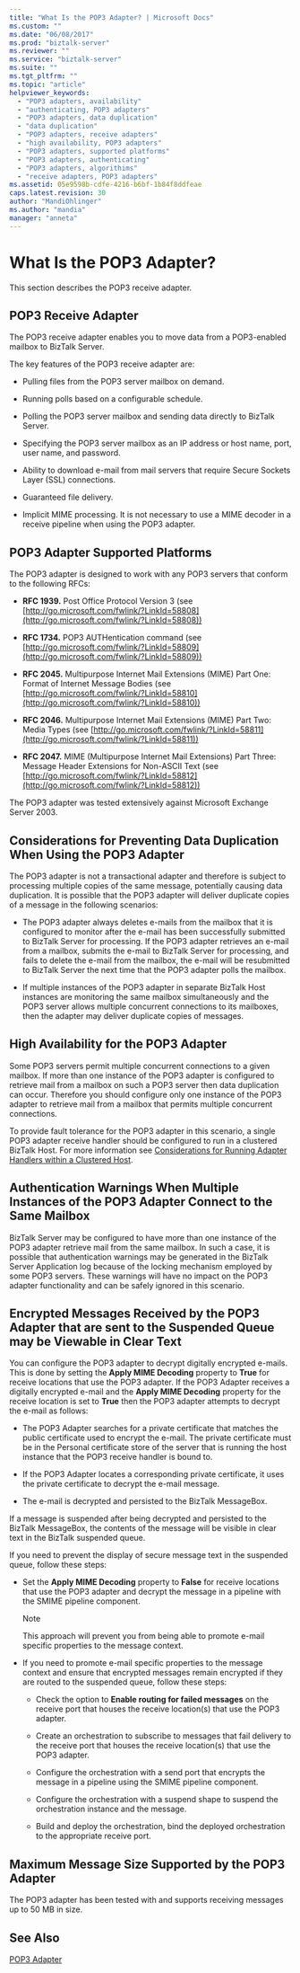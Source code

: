```yaml
---
title: "What Is the POP3 Adapter? | Microsoft Docs"
ms.custom: ""
ms.date: "06/08/2017"
ms.prod: "biztalk-server"
ms.reviewer: ""
ms.service: "biztalk-server"
ms.suite: ""
ms.tgt_pltfrm: ""
ms.topic: "article"
helpviewer_keywords: 
  - "POP3 adapters, availability"
  - "authenticating, POP3 adapters"
  - "POP3 adapters, data duplication"
  - "data duplication"
  - "POP3 adapters, receive adapters"
  - "high availability, POP3 adapters"
  - "POP3 adapters, supported platforms"
  - "POP3 adapters, authenticating"
  - "POP3 adapters, algorithims"
  - "receive adapters, POP3 adapters"
ms.assetid: 05e9598b-cdfe-4216-b6bf-1b84f8ddfeae
caps.latest.revision: 30
author: "MandiOhlinger"
ms.author: "mandia"
manager: "anneta"
---
```

# What Is the POP3 Adapter?
This section describes the POP3 receive adapter.  
  
## POP3 Receive Adapter  
 The POP3 receive adapter enables you to move data from a POP3-enabled mailbox to BizTalk Server.  
  
 The key features of the POP3 receive adapter are:  
  
-   Pulling files from the POP3 server mailbox on demand.  
  
-   Running polls based on a configurable schedule.  
  
-   Polling the POP3 server mailbox and sending data directly to BizTalk Server.  
  
-   Specifying the POP3 server mailbox as an IP address or host name, port, user name, and password.  
  
-   Ability to download e-mail from mail servers that require Secure Sockets Layer (SSL) connections.  
  
-   Guaranteed file delivery.  
  
-   Implicit MIME processing. It is not necessary to use a MIME decoder in a receive pipeline when using the POP3 adapter.  
  
## POP3 Adapter Supported Platforms  
 The POP3 adapter is designed to work with any POP3 servers that conform to the following RFCs:  
  
-   **RFC 1939.** Post Office Protocol Version 3 (see [http://go.microsoft.com/fwlink/?LinkId=58808](http://go.microsoft.com/fwlink/?LinkId=58808))  
  
-   **RFC 1734.** POP3 AUTHentication command (see [http://go.microsoft.com/fwlink/?LinkId=58809](http://go.microsoft.com/fwlink/?LinkId=58809))  
  
-   **RFC 2045.** Multipurpose Internet Mail Extensions (MIME) Part One: Format of Internet Message Bodies (see [http://go.microsoft.com/fwlink/?LinkId=58810](http://go.microsoft.com/fwlink/?LinkId=58810))  
  
-   **RFC 2046.** Multipurpose Internet Mail Extensions (MIME) Part Two: Media Types (see [http://go.microsoft.com/fwlink/?LinkId=58811](http://go.microsoft.com/fwlink/?LinkId=58811))  
  
-   **RFC 2047.** MIME (Multipurpose Internet Mail Extensions) Part Three: Message Header Extensions for Non-ASCII Text (see [http://go.microsoft.com/fwlink/?LinkId=58812](http://go.microsoft.com/fwlink/?LinkId=58812))  
  
 The POP3 adapter was tested extensively against Microsoft Exchange Server 2003.  
  
## Considerations for Preventing Data Duplication When Using the POP3 Adapter  
 The POP3 adapter is not a transactional adapter and therefore is subject to processing multiple copies of the same message, potentially causing data duplication. It is possible that the POP3 adapter will deliver duplicate copies of a message in the following scenarios:  
  
-   The POP3 adapter always deletes e-mails from the mailbox that it is configured to monitor after the e-mail has been successfully submitted to BizTalk Server for processing. If the POP3 adapter retrieves an e-mail from a mailbox, submits the e-mail to BizTalk Server for processing, and fails to delete the e-mail from the mailbox, the e-mail will be resubmitted to BizTalk Server the next time that the POP3 adapter polls the mailbox.  
  
-   If multiple instances of the POP3 adapter in separate BizTalk Host instances are monitoring the same mailbox simultaneously and the POP3 server allows multiple concurrent connections to its mailboxes, then the adapter may deliver duplicate copies of messages.  
  
## High Availability for the POP3 Adapter  
 Some POP3 servers permit multiple concurrent connections to a given mailbox. If more than one instance of the POP3 adapter is configured to retrieve mail from a mailbox on such a POP3 server then data duplication can occur. Therefore you should configure only one instance of the POP3 adapter to retrieve mail from a mailbox that permits multiple concurrent connections.  
  
 To provide fault tolerance for the POP3 adapter in this scenario, a single POP3 adapter receive handler should be configured to run in a clustered BizTalk Host. For more information see [Considerations for Running Adapter Handlers within a Clustered Host](../core/considerations-for-running-adapter-handlers-within-a-clustered-host1.md).  
  
## Authentication Warnings When Multiple Instances of the POP3 Adapter Connect to the Same Mailbox  
 BizTalk Server may be configured to have more than one instance of the POP3 adapter retrieve mail from the same mailbox. In such a case, it is possible that authentication warnings may be generated in the BizTalk Server Application log because of the locking mechanism employed by some POP3 servers. These warnings will have no impact on the POP3 adapter functionality and can be safely ignored in this scenario.  
  
## Encrypted Messages Received by the POP3 Adapter that are sent to the Suspended Queue may be Viewable in Clear Text  
 You can configure the POP3 adapter to decrypt digitally encrypted e-mails. This is done by setting the **Apply MIME Decoding** property to **True** for receive locations that use the POP3 adapter. If the POP3 Adapter receives a digitally encrypted e-mail and the **Apply MIME Decoding** property for the receive location is set to **True** then the POP3 adapter attempts to decrypt the e-mail as follows:  
  
-   The POP3 Adapter searches for a private certificate that matches the public certificate used to encrypt the e-mail. The private certificate must be in the Personal certificate store of the server that is running the host instance that the POP3 receive handler is bound to.  
  
-   If the POP3 Adapter locates a corresponding private certificate, it uses the private certificate to decrypt the e-mail message.  
  
-   The e-mail is decrypted and persisted to the BizTalk MessageBox.  
  
 If a message is suspended after being decrypted and persisted to the BizTalk MessageBox, the contents of the message will be visible in clear text in the BizTalk suspended queue.  
  
 If you need to prevent the display of secure message text in the suspended queue, follow these steps:  
  
-   Set the **Apply MIME Decoding** property to **False** for receive locations that use the POP3 adapter and decrypt the message in a pipeline with the SMIME pipeline component.  
  
    > [!NOTE]
    >  This approach will prevent you from being able to promote e-mail specific properties to the message context.  
  
-   If you need to promote e-mail specific properties to the message context and ensure that encrypted messages remain encrypted if they are routed to the suspended queue, follow these steps:  
  
    -   Check the option to **Enable routing for failed messages** on the receive port that houses the receive location(s) that use the POP3 adapter.  
  
    -   Create an orchestration to subscribe to messages that fail delivery to the receive port that houses the receive location(s) that use the POP3 adapter.  
  
    -   Configure the orchestration with a send port that encrypts the message in a pipeline using the SMIME pipeline component.  
  
    -   Configure the orchestration with a suspend shape to suspend the orchestration instance and the message.  
  
    -   Build and deploy the orchestration, bind the deployed orchestration to the appropriate receive port.  
  
## Maximum Message Size Supported by the POP3 Adapter  
 The POP3 adapter has been tested with and supports receiving messages up to 50 MB in size.  
  
## See Also  
 [POP3 Adapter](../core/pop3-adapter.md)